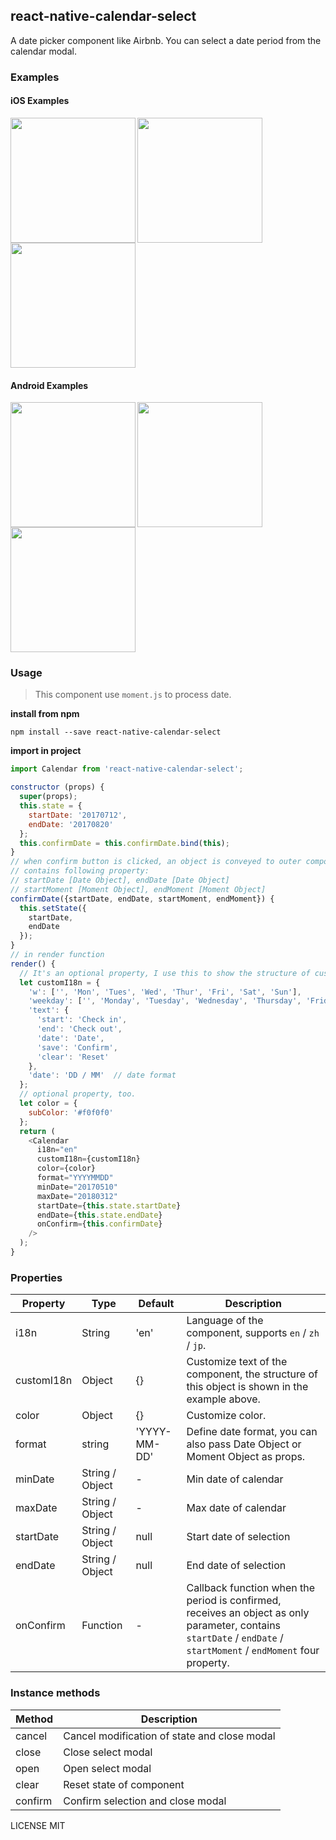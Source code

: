 ## react-native-calendar-select

A date picker component like Airbnb. You can select a date period from the calendar modal.


### Examples

#### iOS Examples


<a href="#ios-en" id="ios-en"><img src="http://7xjgb0.com1.z0.glb.clouddn.com/git-ios-en.gif" align="left" width="200"></a>

<a href="#ios-zh" id="ios-zh"><img src="http://7xjgb0.com1.z0.glb.clouddn.com/git-ios-zh.gif" align="left" width="200"></a>

<a href="#ios-jp" id="ios-jp"><img src="http://7xjgb0.com1.z0.glb.clouddn.com/git-ios-jp.gif" width="200"></a>


#### Android Examples


<a href="#a-en" id="a-en"><img src="http://7xjgb0.com1.z0.glb.clouddn.com/git-a-en.gif" align="left" width="200"></a>

<a href="#a-zh" id="a-zh"><img src="http://7xjgb0.com1.z0.glb.clouddn.com/git-a-zh.gif" align="left" width="200"></a>

<a href="#a-jp" id="a-jp"><img src="http://7xjgb0.com1.z0.glb.clouddn.com/git-a-jp.gif" width="200"></a>


### Usage


> This component use `moment.js` to process date.

**install from npm**

``` shell
npm install --save react-native-calendar-select
```

**import in project**

``` js
import Calendar from 'react-native-calendar-select';
```

```js
constructor (props) {
  super(props);
  this.state = {
    startDate: '20170712',
    endDate: '20170820'
  };
  this.confirmDate = this.confirmDate.bind(this);
}
// when confirm button is clicked, an object is conveyed to outer component
// contains following property:
// startDate [Date Object], endDate [Date Object]
// startMoment [Moment Object], endMoment [Moment Object]
confirmDate({startDate, endDate, startMoment, endMoment}) {
  this.setState({
    startDate,
    endDate
  });
}
// in render function
render() {
  // It's an optional property, I use this to show the structure of customI18n object.
  let customI18n = {
    'w': ['', 'Mon', 'Tues', 'Wed', 'Thur', 'Fri', 'Sat', 'Sun'],
    'weekday': ['', 'Monday', 'Tuesday', 'Wednesday', 'Thursday', 'Friday', 'Saturday', 'Sunday'],
    'text': {
      'start': 'Check in',
      'end': 'Check out',
      'date': 'Date',
      'save': 'Confirm',
      'clear': 'Reset'
    },
    'date': 'DD / MM'  // date format
  };
  // optional property, too.
  let color = {
    subColor: '#f0f0f0'
  };
  return (
    <Calendar
      i18n="en"
      customI18n={customI18n}
      color={color}
      format="YYYYMMDD"
      minDate="20170510"
      maxDate="20180312"
      startDate={this.state.startDate}
      endDate={this.state.endDate}
      onConfirm={this.confirmDate}
    />
  );
}
```

### Properties


| Property | Type | Default | Description |
| --- | --- | --- | --- |
| i18n | String | 'en' | Language of the component, supports `en` / `zh` / `jp`. |
| customI18n | Object | {} | Customize text of the component, the structure of this object is shown in the example above. |
| color | Object | {} | Customize color. |
| format | string | 'YYYY-MM-DD' | Define date format, you can also pass Date Object or Moment Object as props. |
| minDate | String / Object | - | Min date of calendar |
| maxDate | String / Object | - | Max date of calendar |
| startDate | String / Object | null | Start date of selection |
| endDate | String / Object | null | End date of selection |
| onConfirm | Function | - | Callback function when the period is confirmed, receives an object as only parameter, contains `startDate` / `endDate` / `startMoment` / `endMoment` four property. |

### Instance methods

| Method | Description |
| --- | --- |
| cancel | Cancel modification of state and close modal |
| close | Close select modal |
| open | Open select modal |
| clear | Reset state of component |
| confirm | Confirm selection and close modal |


LICENSE MIT
